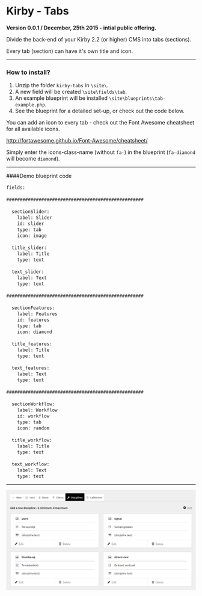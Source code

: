 # Kirby - Tabs

**Version 0.0.1 / December, 25th 2015 - intial public offering.**

Divide the back-end of your Kirby 2.2 (or higher) CMS into tabs (sections).

Every tab (section) can have it's own title and icon.

****

### How to install?

1. Unzip the folder ```kirby-tabs``` in ```\site\```.
2. A new field will be created ```\site\fields\tab```.
3. An example blueprint will be installed ```\site\blueprints\tab-example.php```.
4. See the blueprint for a detailed set-up, or check out the code below.

You can add an icon to every tab - check out the Font Awesome cheatsheet for all available icons.

http://fortawesome.github.io/Font-Awesome/cheatsheet/

Simply enter the icons-class-name (without ```fa-```) in the blueprint (```fa-diamond``` will become ```diamond```).

***

####Demo blueprint code

```
fields:

###################################################

  sectionSlider:
    label: Slider
    id: slider
    type: tab
    icon: image

  title_slider:
    label: Title
    type: text

  text_slider:
    label: Text
    type: text

###################################################

  sectionFeatures:
    label: Features
    id: features
    type: tab
    icon: diamond

  title_features:
    label: Title
    type: text

  text_features:
    label: Text
    type: text

###################################################    

  sectionWorkflow:
    label: Workflow
    id: workflow
    type: tab
    icon: random

  title_workflow:
    label: Title
    type: text

  text_workflow:
    label: Text
    type: text
```

****

![Kirby - Tabs, overview](kirby-tabs.png "Kirby - Tabs")
